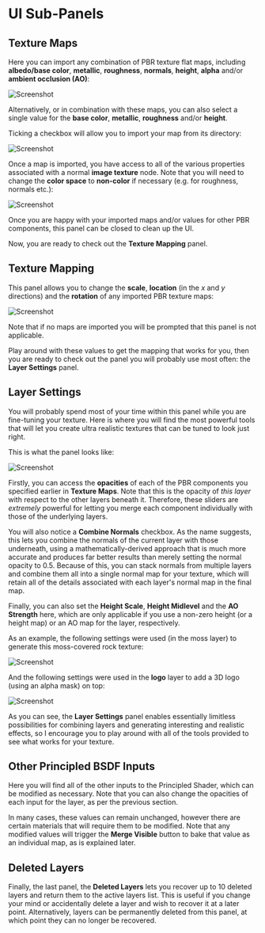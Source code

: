 # UI Sub-Panels

## Texture Maps

Here you can import any combination of PBR texture flat maps, including __albedo/base color__, __metallic__, __roughness__, 
__normals__, __height__, __alpha__ and/or __ambient occlusion (AO)__:

![Screenshot](img/texture_maps.png)

Alternatively, or in combination with these maps, you can also select a single value for the __base color__, __metallic__, 
__roughness__ and/or __height__.

Ticking a checkbox will allow you to import your map from its directory:

![Screenshot](img/texture_maps_1.png)

Once a map is imported, you have access to all of the various properties associated with a normal __image texture__ node. Note
that you will need to change the __color space__ to __non-color__ if necessary (e.g. for roughness, normals etc.):

![Screenshot](img/texture_maps_2.png)

Once you are happy with your imported maps and/or values for other PBR components, this panel can be closed to clean up the UI.

Now, you are ready to check out the __Texture Mapping__ panel.

## Texture Mapping

This panel allows you to change the __scale__, __location__ (in the _x_ and _y_ directions) and the __rotation__ of any imported PBR
texture maps:

![Screenshot](img/texture_mapping.png)

Note that if no maps are imported you will be prompted that this panel is not applicable.

Play around with these values to get the mapping that works for you, then you are ready to check out the panel you will probably use most often: the __Layer Settings__ panel.

## Layer Settings

You will probably spend most of your time within this panel while you are fine-tuning your texture. Here is where you will find the most powerful tools that will let you create ultra
realistic textures that can be tuned to look just right.

This is what the panel looks like:

![Screenshot](img/layer_settings.png)

Firstly, you can access the __opacities__ of each of the PBR components you specified earlier in __Texture Maps__. Note that this is the opacity of _this layer_ with respect to the 
other layers beneath it. Therefore, these sliders are _extremely_ powerful for letting you merge each component individually with those of the underlying layers.

You will also notice a __Combine Normals__ checkbox. As the name suggests, this lets you combine the normals of the current layer with those underneath, using a mathematically-derived
approach that is much more accurate and produces far better results than merely setting the normal opacity to 0.5. Because of this, you can stack normals from multiple layers and 
combine them all into a single normal map for your texture, which will retain all of the details associated with each layer's normal map in the final map.

Finally, you can also set the __Height Scale__, __Height Midlevel__ and the __AO Strength__ here, which are only applicable if you use a non-zero height (or a height map) or an 
AO map for the layer, respectively.

As an example, the following settings were used (in the moss layer) to generate this moss-covered rock texture:

![Screenshot](img/layer_settings_example_1.png)

And the following settings were used in the __logo__ layer to add a 3D logo (using an alpha mask) on top:

![Screenshot](img/layer_settings_example_2.png)

As you can see, the __Layer Settings__ panel enables essentially limitless possibilities for combining layers and generating interesting and realistic effects, so I encourage
you to play around with all of the tools provided to see what works for your texture.

## Other Principled BSDF Inputs

Here you will find all of the other inputs to the Principled Shader, which can be modified as necessary. Note that you can also change the opacities of each input for the layer,
as per the previous section.

In many cases, these values can remain unchanged, however there are certain materials that will require them to be modified. Note that any modified values will trigger the __Merge Visible__
button to bake that value as an individual map, as is explained later.

## Deleted Layers

Finally, the last panel, the __Deleted Layers__ lets you recover up to 10 deleted layers and return them to the active layers list. This is useful if you change your mind or accidentally
delete a layer and wish to recover it at a later point. Alternatively, layers can be permanently deleted from this panel, at which point they can no longer be recovered.